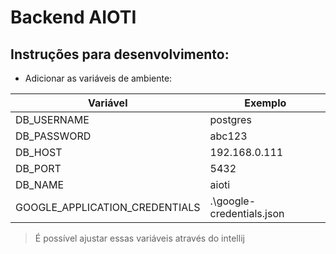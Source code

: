 # Backend AIOTI

## Instruções para desenvolvimento:

- Adicionar as variáveis de ambiente:

Variável | Exemplo
--- | --- 
DB_USERNAME | postgres
DB_PASSWORD | abc123
DB_HOST | 192.168.0.111
DB_PORT | 5432
DB_NAME | aioti
GOOGLE_APPLICATION_CREDENTIALS | .\google-credentials.json

> É possível ajustar essas variáveis através do intellij
